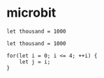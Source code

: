 # microbit

```renderblocks
let thousand = 1000
```

```blocks
let thousand = 1000
```

```block
for(let i = 0; i <= 4; ++i) {
    let j = i;
}
```
<script src="https://makecode.com/gh-pages-embed.js"></script><script>makeCodeRender("{{ site.makecode.home_url }}", "{{ site.github.owner_name }}/{{ site.github.repository_name }}");</script>

